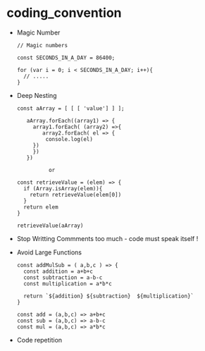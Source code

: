 # coding_convention

- Magic Number

      // Magic numbers

      const SECONDS_IN_A_DAY = 86400;

      for (var i = 0; i < SECONDS_IN_A_DAY; i++){
        // .....
      }
      
- Deep Nesting

      
      const aArray = [ [ [ 'value'] ] ];

         aArray.forEach((array1) => {
           array1.forEach( (array2) =>{
              array2.forEach( el => {
               console.log(el)
           })
           })
         })

                or

      const retrieveValue = (elem) => {
        if (Array.isArray(elem)){
          return retrieveValue(elem[0])
        }
        return elem 
      }

      retrieveValue(aArray)

- Stop Writting Commments too much - code must speak itself !

- Avoid Large Functions

      const addMulSub = ( a,b,c ) => {
        const addition = a+b+c
        const subtraction = a-b-c
        const multiplication = a*b*c

        return `${addition} ${subtraction}  ${multiplication}`
      } 

      const add = (a,b,c) => a+b+c
      const sub = (a,b,c) => a-b-c
      const mul = (a,b,c) => a*b*c
      
- Code repetition
